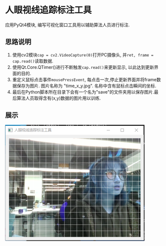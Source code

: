# 人眼视线追踪标注工具

应用PyQt4模块, 编写可视化窗口工具用以辅助算法人员进行标注.<p>

## 思路说明
1. 使用cv2模块`cap = cv2.VideoCapture(0)`打开PC摄像头, 并`ret, frame = cap.read()`读取数据.
2. 使用Qt.Core.QTimer()进行不断触发`cap.read()`来更新显示, 以此达到更新界面的目的.
3. 重定义鼠标点击事件`mousePressEvent`, 每点击一次,停止更新界面并将frame数据保存为图片. 图片名称为 "time_x_y.jpg". 名称中含有鼠标点击瞬间的坐标.
4. 最后在Python脚本所在目录下会有一个名为"save"的文件夹用以保存图片.最后算法人员取得含有(x,y)数据的图片用以训练.

## 展示
![](img/show.png)
